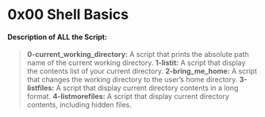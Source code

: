 # 0x00 Shell Basics

#### Description of ALL the Script:

> **0-current_working_directory:** A script that prints the absolute path name of the current working directory.
> **1-listit:** A script that display the contents list of your current directory.
> **2-bring_me_home:** A script that changes the working directory to the user’s home directory.
> **3-listfiles:** A script that display current directory contents in a long format.
> **4-listmorefiles:** A script that display current directory contents, including hidden files.
